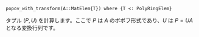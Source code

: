 ```
popov_with_transform(A::MatElem{T}) where {T <: PolyRingElem}
```

タプル $(P, U)$ を計算します。ここで $P$ は $A$ のポポフ形式であり、$U$ は $P = UA$ となる変換行列です。

